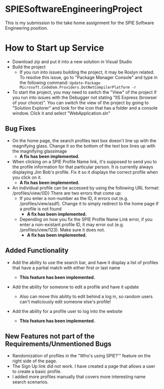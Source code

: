 # SPIESoftwareEngineeringProject

This is my submission to the take home assignment for the SPIE Software Engineering position. 

# How to Start up Service
- Download zip and put it into a new solution in Visual Studio
- Build the project
	- If you run into issues building the project, it may be Roslyn related. To resolve this issue, go to "Package Manager Console" 
	and type in the following command: 
	`Update-Package Microsoft.CodeDom.Providers.DotNetCompilerPlatform -r`
- To start the project, you may need to switch the "View" of the project if you run into issues with the Debugger not stating "IIS Express (browser of your choice)". 
You can switch the view of the project by going to "Solution Explorer" and look for the icon that has a folder and a console window. Click it and select "WebApplication.sln"

## Bug Fixes
- On the home page, the search profiles text box doesn't line up with the magnifying glass. Change it so the bottom of the text box lines up with the magnifying glassimage
	- **A fix has been implemented.**
- When clicking on a SPIE Profile Name link, it's supposed to send you to the profile information for that particular person. It is currently always displaying Jim Bob's profile. Fix it so it displays the correct profile when you click on it.
	- **A fix has been implemented.**
- An individual profile can be accessed by using the following URL format: /profiles/view/{ID} There are two errors that come up:
	- If you enter a non-number as the ID, it errors out (e.g. /profiles/view/asdf). Change it to simply redirect to the home page if a profile is not found
		- **A fix has been implemented.**
	- Depending on how you fix the SPIE Profile Name Link error, if you enter a non-existant profile ID, it may error out (e.g. /profiles/view/123). Make sure it does not. 
		- **A fix has been implemented.**

## Added Functionality
- Add the ability to use the search bar, and have it display a list of profiles that have a partial match with either first or last name
	- **This feature has been implemented.**
- Add the ability for someone to edit a profile and have it update
	- Also can move this ability to edit behind a log in, so random users can't maliciously edit someone else's profile!
		
- Add the ability for a profile user to log into the website
	- **This feature has been implemented.**

## New Features not part of the Requirements/Unmentioned Bugs
- Randomization of profiles in the "Who's using SPIE?'" feature on the right side of the page. 
- The Sign Up link did not work. I have created a page that allows a user to create a basic profile. 
- I added more profiles manually that covers more interesting name search scenarios.